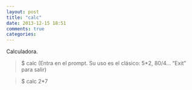 ```yaml
---
layout: post
title: "calc"
date: 2013-12-15 18:51
comments: true
categories: 
---
```

Calculadora.

>$ calc (Entra en el prompt. Su uso es el clásico: 5*2, 80/4... “Exit” para salir)

>$ calc 2*7

